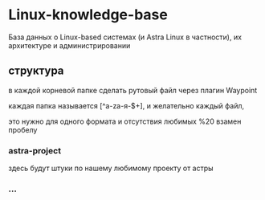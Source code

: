# Linux-knowledge-base
База данных о Linux-based системах (и Astra Linux в частности), их архитектуре и администрировании

## структура

в каждой корневой папке сделать рутовый файл через плагин Waypoint

каждая папка называется [^a-zа-я-$+], и желательно каждый файл,

это нужно для одного формата и отсутствия любимых %20 взамен пробелу

### astra-project

здесь будут штуки по нашему любимому проекту от астры

### ...

